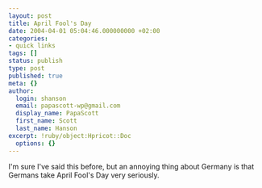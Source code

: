 ```yaml
---
layout: post
title: April Fool's Day
date: 2004-04-01 05:04:46.000000000 +02:00
categories:
- quick links
tags: []
status: publish
type: post
published: true
meta: {}
author:
  login: shanson
  email: papascott-wp@gmail.com
  display_name: PapaScott
  first_name: Scott
  last_name: Hanson
excerpt: !ruby/object:Hpricot::Doc
  options: {}
---
```

<p>I'm sure I've said this before, but an annoying thing about Germany is that Germans take April Fool's Day very seriously.</p>
